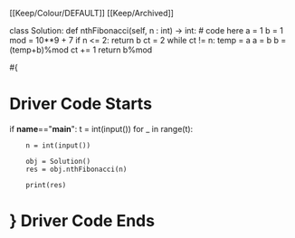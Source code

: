 [[Keep/Colour/DEFAULT]] [[Keep/Archived]] 


class Solution:
    def nthFibonacci(self, n : int) -> int:
        # code here
        a = 1
        b = 1
        mod = 10**9 + 7
        if n <= 2: return b
        ct = 2
        while ct != n:
            temp = a
            a = b
            b = (temp+b)%mod
            ct += 1
        return b%mod
             






#{ 
 # Driver Code Starts
if __name__=="__main__":
    t = int(input())
    for _ in range(t):
        
        n = int(input())
        
        obj = Solution()
        res = obj.nthFibonacci(n)
        
        print(res)
        

# } Driver Code Ends
